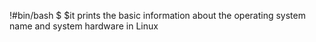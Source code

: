 !#bin/bash
$ $it prints the basic information about the operating system name and system hardware in Linux
